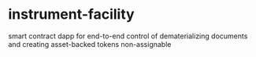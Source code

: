 # instrument-facility
smart contract dapp for end-to-end control of dematerializing documents and creating asset-backed tokens non-assignable 
